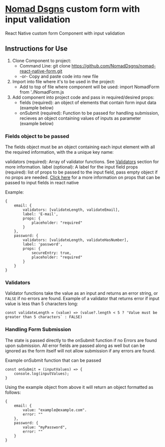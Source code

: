 # [Nomad Dsgns](https://www.nomaddsgns.com) custom form with input validation #
React Native custom form Component with input validation

## Instructions for Use ##
1. Clone Component to project:
    - Command Line: git clone https://github.com/NomadDsgns/nomad-react-native-form.git
    - -or- Copy and paste code into new file
2. Import into file where it's to be used in the project:
    - Add to top of file where component will be used: import NomadForm from './NomadForm.js
3. Add component into project code and pass in required/desired props:
    - fields (required): an object of elements that contain form input data (example below)
    - onSubmit (required): Function to be passed for handling submission, recieves an object containing values of inputs as parameter (example below)


### Fields object to be passed ###
The fields object must be an object containing each input element with all the required information, with the a unique key name:

validators (required): Array of validator functions. See [Validators](https://github.com/NomadDsgns/nomad-react-native-form/blob/main/README.md#validators) section for more information.
label (optional): A label for the input field
props (required): list of props to be passed to the input field, pass empty object if no props are needed. [Click here](https://reactnative.dev/docs/textinput) for a more information on props that can be passed to input fields in react native

Example:
```
{
    email: {  
        validators: [validateLength, validateEmail],
        label: 'E-mail',
        props: {
            placeholder: "required"   
        }
    },
    password: {
        validators: [validateLength, validateHasNumber],
        label: 'password',
        props: {
            secureEntry: true,
            placeholder: "required"
        }
    }
}
```

### Validators ###

Validator functions take the value as an input and returns an error string, or `FALSE` if no errors are found.
Example of a validator that returns error if input value is less than 5 characters long:
```
const validateLength = (value) => (value?.length < 5 ? 'Value must be greater than 5 characters` : FALSE)
```


### Handling Form Submission ###
The state is passed directly to the onSubmit function if no Errors are found upon submission. All error fields are passed along as well but can be ignored as the form itself will not allow submission if any errors are found.

Example onSubmit function that can be passed
```
const onSubmit = (inputValues) => {
    console.log(inputValues);
}
```

Using the example object from above it will return an object formatted as follows:
```
{
    email: {
        value: "example@example.com".
        error: ""
    },
    password: {
        value: "myPassword",
        error: ""
    }
}
```